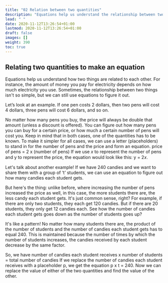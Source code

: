 ```yaml
---
title: "02 Relation between two quantities"
description: "Equations help us understand the relationship between two quantities. By using placeholders, we can create equations to solve for unknowns."
lead: " "
date: 2020-11-12T13:26:54+01:00
lastmod: 2020-11-12T13:26:54+01:00
draft: false
images: []
weight: 390
toc: true
---
```


## Relating two quantities to make an equation

Equations help us understand how two things are related to each other. For instance, the amount of money you pay for electricity depends on how much electricity you use. 
Sometimes, the relationship between two things isn't so simple, but we can still use equations to figure it out. 


Let’s look at an example. If one pen costs 2 dollars, then two pens will cost 4 dollars, three pens will cost 6 dollars, and so on.


No matter how many pens you buy, the price will always be double that amount (unless a discount is offered). You can figure out how many pens you can buy for a certain price, or how much a certain number of pens will cost you. Keep in mind that in both cases, one of the quantities has to be known.
To make it simpler for all cases, we can use a letter (placeholders) to stand in for the number of pens and the price and form an equation. 
 price of pens = 2 x (number of pens)
If we use 𝑥 to represent the number of pens and y to represent the price, the equation would look like this: y = 2𝑥.

Let's talk about another example! If we have 240 candies and we want to share them with a group of ‘t’ students, we can use an equation to figure out how many candies each student gets. 

But here's the thing: unlike before, where increasing the number of pens increased the price as well, in this case, the more students there are, the less candy each student gets. It's just common sense, right? 
For example, if there are only two students, they each get 120 candies. But if there are 20 students, they only get 12 candies each. See how the number of candies each student gets goes down as the number of students goes up? 

It's like a pattern! No matter how many students there are, the product of the number of students and the number of candies each student gets has to equal 240. This is maintained because the number of times by which the number of students increases, the candies received by each student decrease by the same factor. 

So, we have number of candies each student receives x number of students = total number of candies
If we replace the number of candies each student receives with a placeholder p, we get the equation p x t = 240.
Now we can replace the value of either of the two quantities and find the value of the other. 

